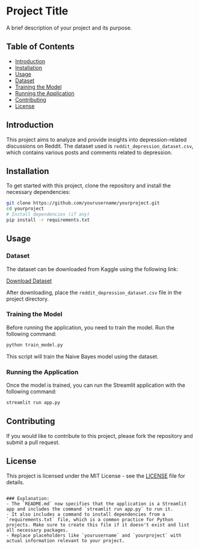 # Project Title

A brief description of your project and its purpose.

## Table of Contents

- [Introduction](#introduction)
- [Installation](#installation)
- [Usage](#usage)
- [Dataset](#dataset)
- [Training the Model](#training-the-model)
- [Running the Application](#running-the-application)
- [Contributing](#contributing)
- [License](#license)

## Introduction

This project aims to analyze and provide insights into depression-related discussions on Reddit. The dataset used is `reddit_depression_dataset.csv`, which contains various posts and comments related to depression.

## Installation

To get started with this project, clone the repository and install the necessary dependencies:

```bash
git clone https://github.com/yourusername/yourproject.git
cd yourproject
# Install dependencies (if any)
pip install -r requirements.txt
````


## Usage

### Dataset

The dataset can be downloaded from Kaggle using the following link:

[Download Dataset](https://www.kaggle.com/code/antniorodrigues20000/naivebayes-notextcleaning-87-acc#Running-some-experiments-with-a-NaiveBayes-model)

After downloading, place the `reddit_depression_dataset.csv` file in the project directory.

### Training the Model

Before running the application, you need to train the model. Run the following command:

```bash
python train_model.py
```


This script will train the Naive Bayes model using the dataset.

### Running the Application

Once the model is trained, you can run the Streamlit application with the following command:

```bash
streamlit run app.py
```


## Contributing

If you would like to contribute to this project, please fork the repository and submit a pull request. 

## License

This project is licensed under the MIT License - see the [LICENSE](LICENSE) file for details.
`````

### Explanation:
- The `README.md` now specifies that the application is a Streamlit app and includes the command `streamlit run app.py` to run it.
- It also includes a command to install dependencies from a `requirements.txt` file, which is a common practice for Python projects. Make sure to create this file if it doesn't exist and list all necessary packages.
- Replace placeholders like `yourusername` and `yourproject` with actual information relevant to your project.
